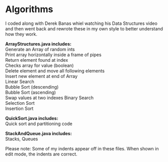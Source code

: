 # Algorithms

I coded along with Derek Banas whiel watching his Data Structures video and then went back and rewrote these in my own style
to better understand how they work.
  
**ArrayStructures.java includes:**  
Generate an Array of random ints  
Print array horizontally inside a frame of pipes  
Return element found at index  
Checks array for value (boolean)  
Delete element and move all following elements  
Insert new element at end of Array  
Linear Search  
Bubble Sort (descending)  
Bubble Sort (ascending)  
Swap values at two indexes
Binary Search  
Selection Sort  
Insertion Sort

**QuickSort.java includes:**  
Quick sort and partitioning code  

**StackAndQueue.java includes:**  
Stacks, Queues  

Please note: Some of my indents appear off in these files.  When shown in edit mode, the indents are correct.  
